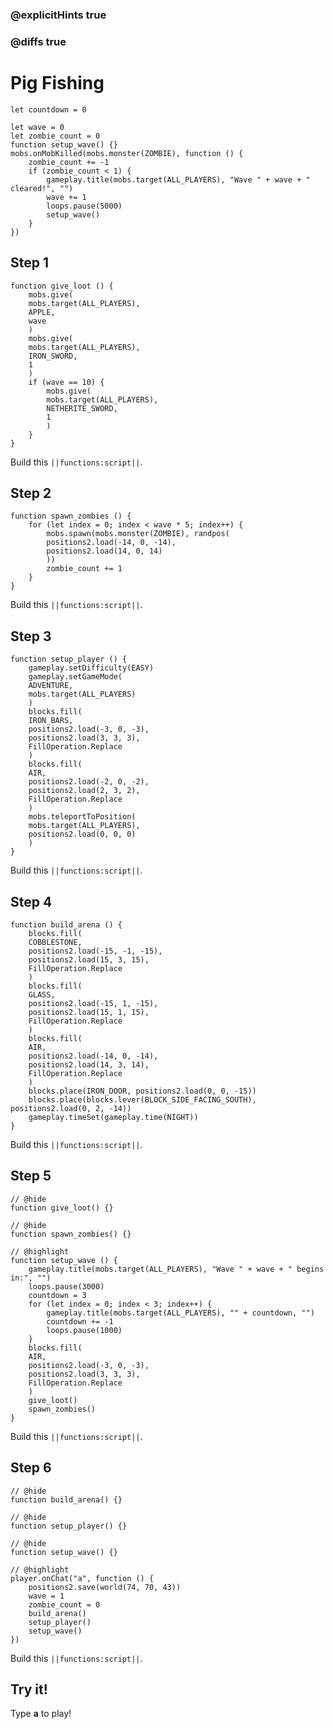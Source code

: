 ### @explicitHints true

### @diffs true

# Pig Fishing



```customts
let countdown = 0
```

```template
let wave = 0
let zombie_count = 0
function setup_wave() {}
mobs.onMobKilled(mobs.monster(ZOMBIE), function () {
    zombie_count += -1
    if (zombie_count < 1) {
        gameplay.title(mobs.target(ALL_PLAYERS), "Wave " + wave + " cleared!", "")
        wave += 1
        loops.pause(5000)
        setup_wave()
    }
})

```

## Step 1

```blocks
function give_loot () {
    mobs.give(
    mobs.target(ALL_PLAYERS),
    APPLE,
    wave
    )
    mobs.give(
    mobs.target(ALL_PLAYERS),
    IRON_SWORD,
    1
    )
    if (wave == 10) {
        mobs.give(
        mobs.target(ALL_PLAYERS),
        NETHERITE_SWORD,
        1
        )
    }
}
```

Build this ``||functions:script||``.

## Step 2

```blocks
function spawn_zombies () {
    for (let index = 0; index < wave * 5; index++) {
        mobs.spawn(mobs.monster(ZOMBIE), randpos(
        positions2.load(-14, 0, -14),
        positions2.load(14, 0, 14)
        ))
        zombie_count += 1
    }
}
```

Build this ``||functions:script||``.

## Step 3

```blocks
function setup_player () {
    gameplay.setDifficulty(EASY)
    gameplay.setGameMode(
    ADVENTURE,
    mobs.target(ALL_PLAYERS)
    )
    blocks.fill(
    IRON_BARS,
    positions2.load(-3, 0, -3),
    positions2.load(3, 3, 3),
    FillOperation.Replace
    )
    blocks.fill(
    AIR,
    positions2.load(-2, 0, -2),
    positions2.load(2, 3, 2),
    FillOperation.Replace
    )
    mobs.teleportToPosition(
    mobs.target(ALL_PLAYERS),
    positions2.load(0, 0, 0)
    )
}
```

Build this ``||functions:script||``.

## Step 4

```blocks
function build_arena () {
    blocks.fill(
    COBBLESTONE,
    positions2.load(-15, -1, -15),
    positions2.load(15, 3, 15),
    FillOperation.Replace
    )
    blocks.fill(
    GLASS,
    positions2.load(-15, 1, -15),
    positions2.load(15, 1, 15),
    FillOperation.Replace
    )
    blocks.fill(
    AIR,
    positions2.load(-14, 0, -14),
    positions2.load(14, 3, 14),
    FillOperation.Replace
    )
    blocks.place(IRON_DOOR, positions2.load(0, 0, -15))
    blocks.place(blocks.lever(BLOCK_SIDE_FACING_SOUTH), positions2.load(0, 2, -14))
    gameplay.timeSet(gameplay.time(NIGHT))
}
```

Build this ``||functions:script||``.

## Step 5

```blocks
// @hide
function give_loot() {}

// @hide
function spawn_zombies() {}

// @highlight
function setup_wave () {
    gameplay.title(mobs.target(ALL_PLAYERS), "Wave " + wave + " begins in:", "")
    loops.pause(3000)
    countdown = 3
    for (let index = 0; index < 3; index++) {
        gameplay.title(mobs.target(ALL_PLAYERS), "" + countdown, "")
        countdown += -1
        loops.pause(1000)
    }
    blocks.fill(
    AIR,
    positions2.load(-3, 0, -3),
    positions2.load(3, 3, 3),
    FillOperation.Replace
    )
    give_loot()
    spawn_zombies()
}
```

Build this ``||functions:script||``.

## Step 6

```blocks
// @hide
function build_arena() {}

// @hide
function setup_player() {}

// @hide
function setup_wave() {}

// @highlight
player.onChat("a", function () {
    positions2.save(world(74, 70, 43))
    wave = 1
    zombie_count = 0
    build_arena()
    setup_player()
    setup_wave()
})
```

Build this ``||functions:script||``.

## Try it!

Type **a** to play!